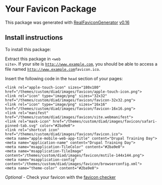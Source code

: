 # Your Favicon Package

This package was generated with [RealFaviconGenerator](https://realfavicongenerator.net/) [v0.16](https://realfavicongenerator.net/change_log#v0.16)

## Install instructions

To install this package:

Extract this package in <code>&lt;web site&gt;<?php echo /themes/custom/diad/images/favicon/ ?></code>. If your site is <code>http://www.example.com</code>, you should be able to access a file named <code>http://www.example.com<?php echo /themes/custom/diad/images/favicon/ ?>favicon.ico</code>.

Insert the following code in the `head` section of your pages:

    <link rel="apple-touch-icon" sizes="180x180" href="/themes/custom/diad/images/favicon/apple-touch-icon.png">
    <link rel="icon" type="image/png" sizes="32x32" href="/themes/custom/diad/images/favicon/favicon-32x32.png">
    <link rel="icon" type="image/png" sizes="16x16" href="/themes/custom/diad/images/favicon/favicon-16x16.png">
    <link rel="manifest" href="/themes/custom/diad/images/favicon/site.webmanifest">
    <link rel="mask-icon" href="/themes/custom/diad/images/favicon/safari-pinned-tab.svg" color="#2ba9e0">
    <link rel="shortcut icon" href="/themes/custom/diad/images/favicon/favicon.ico">
    <meta name="apple-mobile-web-app-title" content="Drupal Training Day">
    <meta name="application-name" content="Drupal Training Day">
    <meta name="msapplication-TileColor" content="#2ba9e0">
    <meta name="msapplication-TileImage" content="/themes/custom/diad/images/favicon/mstile-144x144.png">
    <meta name="msapplication-config" content="/themes/custom/diad/images/favicon/browserconfig.xml">
    <meta name="theme-color" content="#2ba9e0">

*Optional* - Check your favicon with the [favicon checker](https://realfavicongenerator.net/favicon_checker)